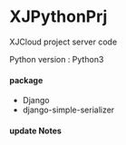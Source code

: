 # XJPythonPrj
XJCloud project server code

Python version : Python3


#### package

* Django 
* django-simple-serializer



#### update Notes

